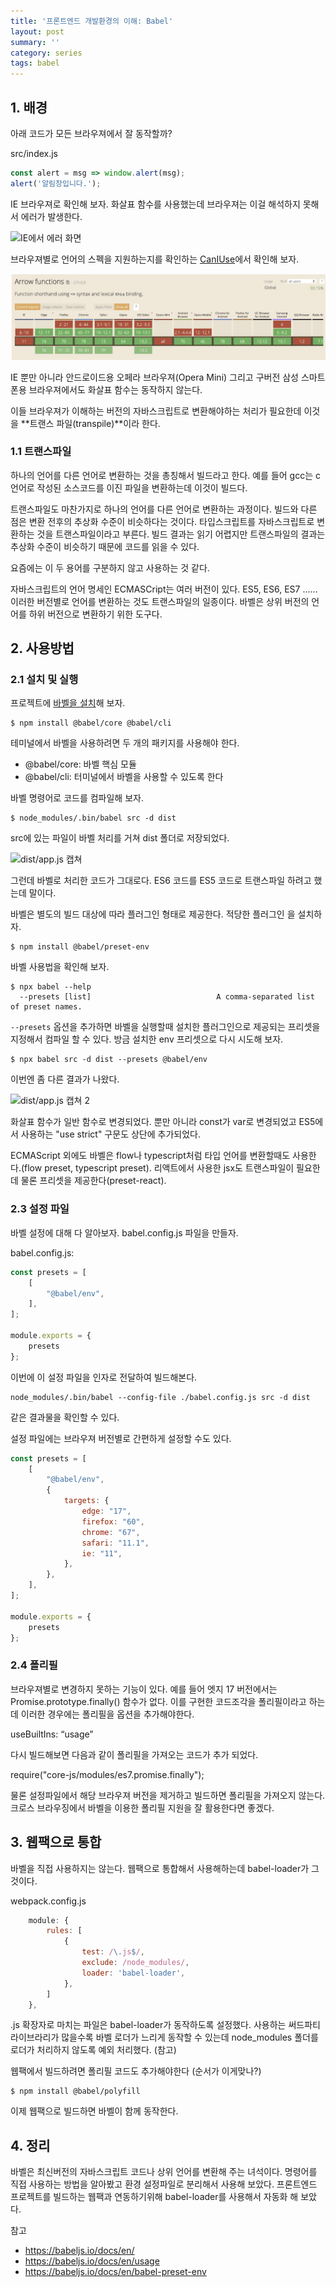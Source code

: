 ```yaml
---
title: '프론트엔드 개발환경의 이해: Babel'
layout: post
summary: ''
category: series
tags: babel
---
```


## 1. 배경

아래 코드가 모든 브라우져에서 잘 동작할까? 

src/index.js
```js
const alert = msg => window.alert(msg);
alert('알림창입니다.');
```

IE 브라우져로 확인해 보자. 
화살표 함수를 사용했는데 브라우져는 이걸 해석하지 못해서 에러가 발생한다.

![IE에서 에러 화면]()

브라우져별로 언어의 스펙을 지원하는지를 확인하는 [CanIUse](https://caniuse.com/#feat=arrow-functions)에서 확인해 보자.

![caniuse](/assets/imgs/2019/12/12/caniuse.jpg)

IE 뿐만 아니라 안드로이드용 오페라 브라우져(Opera Mini) 그리고 구버전 삼성 스마트폰용 브라우져에서도 화살표 함수는 동작하지 않는다.

이들 브라우져가 이해하는 버전의 자바스크립트로 변환해야하는 처리가 필요한데 이것을 **트랜스 파일(transpile)**이라 한다. 

### 1.1 트랜스파일

하나의 언어를 다른 언어로 변환하는 것을 총칭해서 빌드라고 한다. 
예를 들어 gcc는 c 언어로 작성된 소스코드를 이진 파일을 변환하는데 이것이 빌드다. 

트랜스파일도 마찬가지로 하나의 언어를 다른 언어로 변환하는 과정이다. 
빌드와 다른 점은 변환 전후의 추상화 수준이 비슷하다는 것이다.
타입스크립트를 자바스크립트로 변환하는 것을 트랜스파일이라고 부른다. 
빌드 결과는 읽기 어렵지만 트랜스파일의 결과는 추상화 수준이 비슷하기 때문에 코드를 읽을 수 있다.

요즘에는 이 두 용어를 구분하지 않고 사용하는 것 같다.

자바스크립트의 언어 명세인 ECMASCript는 여러 버전이 있다.
ES5, ES6, ES7 ...... 이러한 버전별로 언어를 변환하는 것도 트랜스파일의 일종이다.
바벨은 상위 버전의 언어를 하위 버전으로 변환하기 위한 도구다.

## 2. 사용방법

### 2.1 설치 및 실행

프로젝트에 [바벨을 설치](https://babeljs.io/setup#installation)해 보자.

```
$ npm install @babel/core @babel/cli
```

테미널에서 바벨을 사용하려면 두 개의 패키지를 사용해야 한다.

* @babel/core: 바벨 핵심 모듈 
* @babel/cli: 터미널에서 바벨을 사용할 수 있도록 한다 


바벨 명령어로 코드를 컴파일해 보자.

```
$ node_modules/.bin/babel src -d dist 
```

src에 있는 파일이 바벨 처리를 거쳐 dist 폴더로 저장되었다. 

![dist/app.js 캡쳐]()

그런데 바벨로 처리한 코드가 그대로다.
ES6 코드를 ES5 코드로 트랜스파일 하려고 했는데 말이다.

바벨은 별도의 빌드 대상에 따라 플러그인 형태로 제공한다. 
적당한 플러그인 을 설치하자.

```
$ npm install @babel/preset-env
```

바벨 사용법을 확인해 보자.

```
$ npx babel --help
  --presets [list]                            A comma-separated list of preset names.
```

`--presets` 옵션을 추가하면 바벨을 실행할때 설치한 플러그인으로 제공되는 프리셋을 지정해서 컴파일 할 수 있다.
방금 설치한 env 프리셋으로 다시 시도해 보자.

```
$ npx babel src -d dist --presets @babel/env
```

이번엔 좀 다른 결과가 나왔다. 

![dist/app.js 캡쳐 2]()

화살표 함수가 일반 함수로 변경되었다.
뿐만 아니라 const가 var로 변경되었고 ES5에서 사용하는 "use strict" 구문도 상단에 추가되었다.

ECMAScript 외에도 바벨은 flow나 typescript처럼 타입 언어를 변환할때도 사용한다.(flow preset, typescript preset). 
리액트에서 사용한 jsx도 트랜스파일이 필요한데 물론 프리셋을 제공한다(preset-react).

### 2.3 설정 파일

바벨 설정에 대해 다 알아보자. babel.config.js 파일을 만들자. 

babel.config.js:
```js
const presets = [
	[
		"@babel/env",
	],
];

module.exports = {
	presets
};
```

이번에 이 설정 파일을 인자로 전달하여 빌드해본다.

```
node_modules/.bin/babel --config-file ./babel.config.js src -d dist   
```

같은 결과물을 확인할 수 있다. 

설정 파일에는 브라우져 버전별로 간편하게 설정할 수도 있다. 

```js
const presets = [
	[
		"@babel/env",
		{
			targets: {
				edge: "17",
				firefox: "60",
				chrome: "67",
				safari: "11.1",
				ie: "11",
			},
		},
	],
];

module.exports = {
	presets
};
```

### 2.4 폴리필

브라우져별로 변경하지 못하는 기능이 있다. 
예를 들어 엣지 17 버전에서는 Promise.prototype.finally() 함수가 없다. 
이를 구현한 코드조각을 폴리필이라고 하는데 이러한 경우에는 폴리필을 옵션을 추가해야한다.

useBuiltIns: “usage”

다시 빌드해보면 다음과 같이 폴리필을 가져오는 코드가 추가 되었다. 

require("core-js/modules/es7.promise.finally");

물론 설정파일에서 해당 브라우져 버전을 제거하고 빌드하면 폴리필을 가져오지 않는다. 크로스 브라우징에서 바벨을 이용한 폴리필 지원을 잘 활용한다면 좋겠다.

## 3. 웹팩으로 통합

바벨을 직접 사용하지는 않는다. 웹팩으로 통합해서 사용해하는데 babel-loader가 그것이다.

webpack.config.js
```js
	module: {
		rules: [
			{
				test: /\.js$/,
				exclude: /node_modules/,
				loader: 'babel-loader',
			},
		]
	},
```

.js 확장자로 마치는 파일은 babel-loader가 동작하도록 설정했다.  사용하는 써드파티 라이브라리가 많을수록 바벨 로더가 느리게 동작할 수 있는데 node_modules 폴더를 로더가 처리하지 않도록 예외 처리했다. (참고)

웹팩에서 빌드하려면 폴리필 코드도 추가해야한다 (순서가 이게맞나?)

```
$ npm install @babel/polyfill
```

이제 웹팩으로 빌드하면 바벨이 함께 동작한다.

## 4. 정리

바벨은 최신버전의 자바스크립트 코드나 상위 언어를 변환해 주는 녀석이다. 명령어를 직접 사용하는 방법을 알아봤고 환경 설정파일로 분리해서 사용해 보았다. 프론트엔드 프로젝트를 빌드하는 웹팩과 연동하기위해 babel-loader를 사용해서 자동화 해 보았다.

참고
* https://babeljs.io/docs/en/
* https://babeljs.io/docs/en/usage
* https://babeljs.io/docs/en/babel-preset-env

